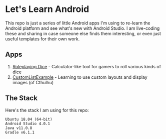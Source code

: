 # Let's Learn Android

This repo is just a series of little Android apps I'm using to re-learn the Android platform and see what's new with Android Studio. I am live-coding these and sharing in case someone else finds them interesting, or even just useful templates for their own work.

## Apps

1. [Roleplaying Dice](RoleplayingDice/) - Calculator-like tool for gamers to roll various kinds of dice
2. [CustomListExample](CustomListExample/) - Learning to use custom layouts and display images (of Cthulhu)


## The Stack

Here's the stack I am using for this repo:

    Ubuntu 18.04 (64-bit)
    Android Studio 4.0.1
    Java v11.0.8
    Gradle v6.1.1
